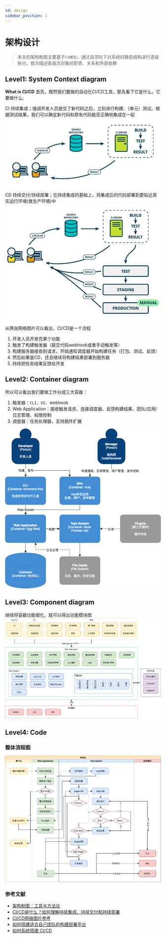 ```yaml
---
id: design
sidebar_position: 1
---
```


# 架构设计
> 本文的架构制图主要基于`C4模型`，通过自顶向下对系统的静态结构进行逐级拆分，依次描述各层次对象的职责、关系和外部依赖

## Level1: System Context diagram
**What is CI/CD**
首先，既然我们要做的自动化CI/CD工具，那先看下它是什么，它要做什么;

CI 持续集成；强调开发人员提交了新代码之后，立刻进行构建、（单元）测试。根据测试结果，我们可以确定新代码和原有代码能否正确地集成在一起
![CI](./img/ci.jpg)

CD 持续交付/持续部署；在持续集成的基础上，将集成后的代码部署到更贴近真实运行环境(类生产环境)中
![CI/CD](./img/cd.jpg)

从两张网络图片可以看出，CI/CD是一个流程
1. 开发人员开发完某个功能
2. 触发了构建触发器（提交代码webhook或者手动触发等）
3. 构建服务器接收到请求，开始通知调度器开始构建任务（打包、测试、反馈）
4. 然后如果是CD，还会继续将构建结果部署到服务器
5. 持续把任务结果反馈给开发

## Level2: Container diagram
所以可以看出我们要做工作分成三大容器：
1. 触发器：`CLI`、`UI`、webhook
2. Web Application：接收触发请求、连接调度器、反馈构建结果、团队/应用/日志管理、权限控制
3. 调度器：任务处理器，支持插件扩展

![Alt text](./img/C4-L2.png)

## Level3: Component diagram
继续将容器功能细化，就可以得出功能模块图
![Alt text](./img/C4-L3.png)

## Level4: Code
### 整体流程图
![Alt text](./img/flow.png)

### 参考文献
* [架构制图：工具与方法论](https://mp.weixin.qq.com/s?__biz=MzUzNzYxNjAzMg==&mid=2247494834&idx=1&sn=3a94a4dce52e6e0fe4b1351cb700ed3e&scene=21#wechat_redirect)
* [CI/CD是什么？如何理解持续集成、持续交付和持续部署](https://www.redhat.com/zh/topics/devops/what-is-ci-cd)
* [CI/CD网络图片参考](https://www.jianshu.com/p/5f671aca2b5a)
* [如何搭建适合自己团队的构建部署平台](https://juejin.cn/post/6987140782595506189)
* [如何系统搭建 CI/CD](https://juejin.cn/post/6993676240603316231)
